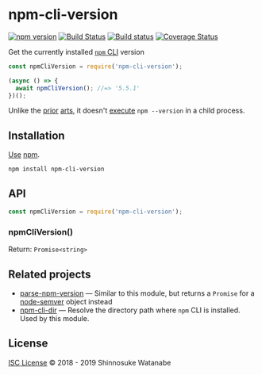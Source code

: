 # npm-cli-version

[![npm version](https://img.shields.io/npm/v/npm-cli-version.svg)](https://www.npmjs.com/package/npm-cli-version)
[![Build Status](https://travis-ci.com/shinnn/npm-cli-version.svg?branch=master)](https://travis-ci.com/shinnn/npm-cli-version)
[![Build status](https://ci.appveyor.com/api/projects/status/54kxhi2qtd12p4d0/branch/master?svg=true)](https://ci.appveyor.com/project/ShinnosukeWatanabe/npm-cli-version/branch/master)
[![Coverage Status](https://img.shields.io/coveralls/shinnn/npm-cli-version.svg)](https://coveralls.io/github/shinnn/npm-cli-version?branch=master)

Get the currently installed [`npm` CLI](https://github.com/npm/cli) version

```javascript
const npmCliVersion = require('npm-cli-version');

(async () => {
  await npmCliVersion(); //=> '5.5.1'
})();
```

Unlike the [prior](https://github.com/ngryman/npm-v) [arts](https://github.com/vvo/npm-version), it doesn't [execute](https://nodejs.org/api/child_process.html#child_process_child_process_exec_command_options_callback) `npm --version` in a child process.

## Installation

[Use](https://docs.npmjs.com/cli/install) [npm](https://docs.npmjs.com/about-npm/).

```
npm install npm-cli-version
```

## API

```javascript
const npmCliVersion = require('npm-cli-version');
```

### npmCliVersion()

Return: `Promise<string>`

## Related projects

* [parse-npm-version](https://github.com/shinnn/parse-npm-version) — Similar to this module, but returns a `Promise` for a [node-semver](https://github.com/npm/node-semver) object instead
* [npm-cli-dir](https://github.com/shinnn/npm-cli-dir) — Resolve the directory path where `npm` CLI is installed. Used by this module.

## License

[ISC License](./LICENSE) © 2018 - 2019 Shinnosuke Watanabe
